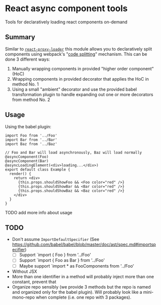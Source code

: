 # React async component tools

Tools for declaratively loading react components on-demand

## Summary

Similar to [`react-proxy-loader`](https://github.com/webpack/react-proxy-loader) this module allows you to declaratively split components using webpack's "[code splitting](https://webpack.github.io/docs/code-splitting.html)" mechanism. This can be done 3 different ways:

1. Manually wrapping components in provided "higher order component" (HoC)
1. Wrapping components in provided decorator that applies the HoC in method No. 1
1. Using a small "ambient" decorator and use the provided babel transformation plugin to handle expanding out one or more decorators from method No. 2

## Usage

Using the babel plugin:

```
import Foo from '../Foo'
import Bar from '../Bar'
import Baz from '../Baz'

// Foo and Bar will load asynchronously, Baz will load normally
@asyncComponent(Foo)
@asyncComponent(Bar)
@asyncLoadingElement(<div>loading...</div>)
export default class Example {
  render() {
    return <div>
      {this.props.shouldShowFoo && <Foo color="red" />}
      {this.props.shouldShowBar && <Bar color="red" />}
      {this.props.shouldShowBaz && <Baz color="red" />}
    </div>
  }
}
```

TODO add more info about usage

## TODO

* Don't assume `ImportDefaultSpecifier` (See https://github.com/babel/babel/blob/master/doc/ast/spec.md#importspecifier)
  - [ ] Support `import { Foo } from '../Foo'
  - [ ] Support `import { Foo as Bar } from '../Foo'
  - [ ] Maybe support `import * as FooComponents from '../Foo'
* Without JSX
* More than one identifier in a method will probably inject more than one constant, prevent that
* Organize repo sensibly (we provide 3 methods but the repo is named and organized only for the babel plugin). Will probably look like a mini-mono-repo when complete (i.e. one repo with 3 packages).
